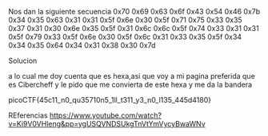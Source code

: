 Nos dan la siguiente secuencia 
0x70 0x69 0x63 0x6f 0x43 0x54 0x46 0x7b 0x34 0x35 0x63 0x31 0x31 0x5f 0x6e 0x30 0x5f 0x71 0x75 0x33 0x35 0x37 0x31 0x30 0x6e 0x35 0x5f 0x31 0x6c 0x6c 0x5f 0x74 0x33 0x31 0x31 0x5f 0x79 0x33 0x5f 0x6e 0x30 0x5f 0x6c 0x31 0x33 0x35 0x5f 0x34 0x34 0x35 0x64 0x34 0x31 0x38 0x30 0x7d


Solucion

a lo cual me doy cuenta que es hexa,asi que voy a mi pagina preferida que es Cibercheff y le pido que me convierta de este hexa y me da la bandera 


picoCTF{45c11_n0_qu35710n5_1ll_t311_y3_n0_l135_445d4180}


REferencias
https://www.youtube.com/watch?v=Ki9V0VHleng&pp=ygUSQVNDSUkgTnVtYmVycyBwaWNv